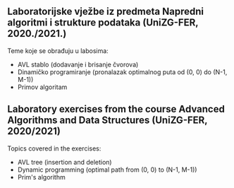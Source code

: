 Laboratorijske vježbe iz predmeta Napredni algoritmi i strukture podataka (UniZG-FER, 2020./2021.)
--

Teme koje se obrađuju u labosima:
  + AVL stablo (dodavanje i brisanje čvorova)
  + Dinamičko programiranje (pronalazak optimalnog puta od (0, 0) do (N-1, M-1))
  + Primov algoritam
  
Laboratory exercises from the course Advanced Algorithms and Data Structures (UniZG-FER, 2020/2021)
--
Topics covered in the exercises:
  + AVL tree (insertion and deletion)
  + Dynamic programming (optimal path from (0, 0) to (N-1, M-1))
  + Prim's algorithm
